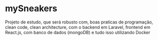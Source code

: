 # mySneakers
Projeto de estudo, que será robusto com, boas praticas de programação, clean code, clean architecture, com o backend em Laravel, frontend em React.js, com banco de dados (mongoDB) e tudo isso utilizando Docker
